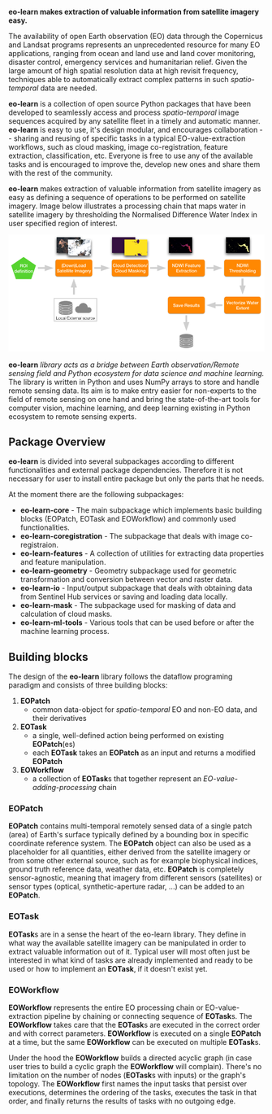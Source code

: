 **eo-learn makes extraction of valuable information from satellite imagery easy.**

The availability of open Earth observation (EO) data through the Copernicus and Landsat programs represents an
unprecedented resource for many EO applications, ranging from ocean and land use and land cover monitoring,
disaster control, emergency services and humanitarian relief. Given the large amount of high spatial resolution
data at high revisit frequency, techniques able to automatically extract complex patterns in such _spatio-temporal_
data are needed.

**eo-learn** is a collection of open source Python packages that have been developed to seamlessly access and process
_spatio-temporal_ image sequences acquired by any satellite fleet in a timely and automatic manner. **eo-learn** is
easy to use, it's design modular, and encourages collaboration -- sharing and reusing of specific tasks in a typical
EO-value-extraction workflows, such as cloud masking, image co-registration, feature extraction, classification, etc. Everyone is free
to use any of the available tasks and is encouraged to improve the, develop new ones and share them with the rest of the community.

**eo-learn** makes extraction of valuable information from satellite imagery as easy as defining a sequence of operations to be performed on satellite imagery. Image below illustrates a processing chain that maps water in satellite imagery by thresholding the Normalised Difference Water Index in user specified region of interest.

![eo-learn-workflow0illustration](figures/eo-learn-illustration.png)

**eo-learn** _library acts as a bridge between Earth observation/Remote sensing field and Python ecosystem for data science and machine learning._ The library is written in Python and uses NumPy arrays to store and handle remote sensing data. Its aim is to make entry easier for non-experts to the field of remote sensing on one hand and bring the state-of-the-art tools for computer vision, machine learning, and deep learning existing in Python ecosystem to remote sensing experts.

## Package Overview

**eo-learn** is divided into several subpackages according to different functionalities and external package dependencies. Therefore it is not necessary for user to install entire package but only the parts that he needs.

At the moment there are the following subpackages:

- **eo-learn-core** - The main subpackage which implements basic building blocks (EOPatch, EOTask and EOWorkflow) and commonly used functionalities.
- **eo-learn-coregistration** - The subpackage that deals with image co-registraion.
- **eo-learn-features** - A collection of utilities for extracting data properties and feature manipulation.
- **eo-learn-geometry** - Geometry subpackage used for geometric transformation and conversion between vector and raster data.
- **eo-learn-io** - Input/output subpackage that deals with obtaining data from Sentinel Hub services or saving and loading data locally.
- **eo-learn-mask** - The subpackage used for masking of data and calculation of cloud masks.
- **eo-learn-ml-tools** - Various tools that can be used before or after the machine learning process.

## Building blocks

The design of the **eo-learn** library follows the dataflow programing paradigm and consists of three building blocks:
1. **EOPatch**
    * common data-object for _spatio-temporal_ EO and non-EO data, and their derivatives
2. **EOTask**
    * a single, well-defined action being performed on existing **EOPatch**(es)
    * each **EOTask** takes an **EOPatch** as an input and returns a modified **EOPatch**
3. **EOWorkflow**
    * a collection of **EOTask**s that together represent an _EO-value-adding-processing_ chain

### EOPatch

**EOPatch** contains multi-temporal remotely sensed data of a single patch (area) of Earth's surface typically
defined by a bounding box in specific coordinate reference system. The **EOPatch** object can also be used as a placeholder
for all quantities, either derived from the satellite imagery or from some other external source, such as for example
biophysical indices, ground truth reference data, weather data, etc. **EOPatch** is completely sensor-agnostic, meaning that imagery from different sensors (satellites) or sensor types (optical, synthetic-aperture radar, ...) can be added to an **EOPatch**.

### EOTask

**EOTask**s are in a sense the heart of the eo-learn library. They define in what way the available satellite imagery can be manipulated in order to extract valuable information out of it. Typical user will most often just be interested in what kind of tasks are already implemented and ready to be used or how to implement an **EOTask**, if it doesn't exist yet.

### EOWorkflow

**EOWorkflow** represents the entire EO processing chain or EO-value-extraction pipeline by chaining or connecting sequence of **EOTask**s. The **EOWorkflow** takes care that the **EOTask**s are executed in the correct order and with correct parameters. **EOWorkflow** is executed on a single **EOPatch** at a time, but the same **EOWorkflow** can be executed on multiple **EOTask**s.

Under the hood the **EOWorkflow** builds a directed acyclic graph (in case user tries to build a cyclic graph the **EOWorkflow** will complain). There's no limitation on the number of nodes (**EOTask**s with inputs) or the graph's topology. The **EOWorkflow** first names the input tasks that persist over executions, determines the ordering of the tasks, executes the task in that order, and finally returns the results of tasks with no outgoing edge.
